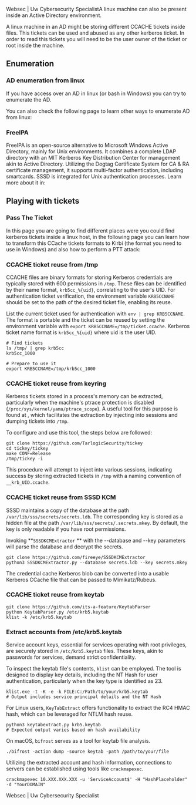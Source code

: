 Websec | Uw Cybersecurity  SpecialistA linux machine can also be present inside an Active Directory environment.

A linux machine in an AD might be storing different CCACHE tickets inside files. This tickets can be used and abused as any other kerberos ticket. In order to read this tickets you will need to be the user owner of the ticket or root inside the machine.

## Enumeration

### AD enumeration from linux

If you have access over an AD in linux (or bash in Windows) you can try  to enumerate the AD.

You can also check the following page to learn other ways to enumerate AD from linux:

### FreeIPA

FreeIPA is an open-source alternative to Microsoft Windows Active Directory, mainly for Unix environments. It combines a complete LDAP directory with an MIT Kerberos Key Distribution Center for management akin to Active Directory. Utilizing the Dogtag Certificate System for CA & RA certificate management, it supports multi-factor authentication, including smartcards. SSSD is integrated for Unix authentication processes. Learn more about it in:

## Playing with tickets

### Pass The Ticket

In this page you are going to find different places were you could find kerberos tickets inside a linux host, in the following page you can learn how to transform this CCache tickets formats to Kirbi (the format you need to use in Windows) and also how to perform a PTT attack:

### CCACHE ticket reuse from /tmp

CCACHE files are binary formats for storing Kerberos credentials are typically stored with 600 permissions in `/tmp`. These files can be identified by their name format, `krb5cc_%{uid}`, correlating to the user's UID. For authentication ticket verification, the environment variable `KRB5CCNAME` should be set to the path of the desired ticket file, enabling its reuse.

List the current ticket used for authentication with `env | grep KRB5CCNAME`. The format is portable and the ticket can be reused by setting the environment variable with `export KRB5CCNAME=/tmp/ticket.ccache`. Kerberos ticket name format is `krb5cc_%{uid}` where uid is the user UID.

```
# Find tickets
ls /tmp/ | grep krb5cc
krb5cc_1000

# Prepare to use it
export KRB5CCNAME=/tmp/krb5cc_1000
```

### CCACHE ticket reuse from keyring

Kerberos tickets stored in a process's memory can be extracted, particularly when the machine's ptrace protection is disabled (`/proc/sys/kernel/yama/ptrace_scope`). A useful tool for this purpose is found at , which facilitates the extraction by injecting into sessions and dumping tickets into `/tmp`.

To configure and use this tool, the steps below are followed:

```
git clone https://github.com/TarlogicSecurity/tickey
cd tickey/tickey
make CONF=Release
/tmp/tickey -i
```

This procedure will attempt to inject into various sessions, indicating success by storing extracted tickets in `/tmp` with a naming convention of `__krb_UID.ccache`.

### CCACHE ticket reuse from SSSD KCM

SSSD maintains a copy of the database at the path `/var/lib/sss/secrets/secrets.ldb`. The corresponding key is stored as a hidden file at the path `/var/lib/sss/secrets/.secrets.mkey`. By default, the key is only readable if you have root permissions.

Invoking **`SSSDKCMExtractor` ** with the --database and --key parameters will parse the database and decrypt the secrets.

```
git clone https://github.com/fireeye/SSSDKCMExtractor
python3 SSSDKCMExtractor.py --database secrets.ldb --key secrets.mkey
```

The credential cache Kerberos blob can be converted into a usable Kerberos CCache file that can be passed to Mimikatz/Rubeus.

### CCACHE ticket reuse from keytab

```
git clone https://github.com/its-a-feature/KeytabParser
python KeytabParser.py /etc/krb5.keytab
klist -k /etc/krb5.keytab
```

### Extract accounts from /etc/krb5.keytab

Service account keys, essential for services operating with root privileges, are securely stored in `/etc/krb5.keytab` files. These keys, akin to passwords for services, demand strict confidentiality.

To inspect the keytab file's contents, `klist` can be employed. The tool is designed to display key details, including the NT Hash for user authentication, particularly when the key type is identified as 23.

```
klist.exe -t -K -e -k FILE:C:/Path/to/your/krb5.keytab
# Output includes service principal details and the NT Hash
```

For Linux users, `KeyTabExtract` offers functionality to extract the RC4 HMAC hash, which can be leveraged for NTLM hash reuse.

```
python3 keytabextract.py krb5.keytab 
# Expected output varies based on hash availability
```

On macOS, `bifrost` serves as a tool for keytab file analysis.

```
./bifrost -action dump -source keytab -path /path/to/your/file
```

Utilizing the extracted account and hash information, connections to servers can be established using tools like `crackmapexec`.

```
crackmapexec 10.XXX.XXX.XXX -u 'ServiceAccount$' -H "HashPlaceholder" -d "YourDOMAIN"
```

Websec | Uw Cybersecurity  Specialist